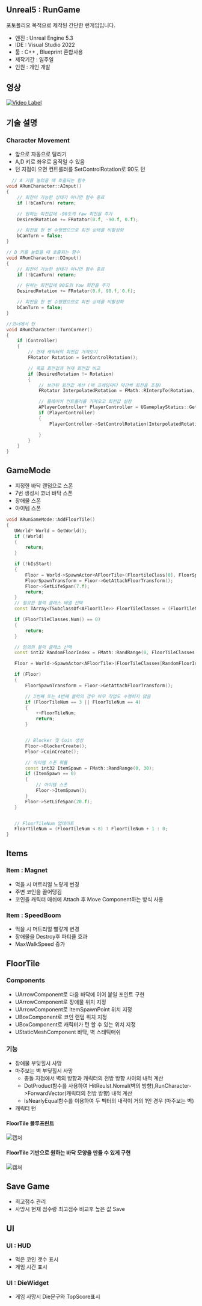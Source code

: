 ## Unreal5 : RunGame
포토폴리오 목적으로 제작된 간단한 런게임입니다.

- 엔진 : Unreal Engine 5.3
- IDE : Visual Studio 2022
- 툴 : C++ , Blueprint 혼합사용
- 제작기간 : 일주일
- 인원 : 개인 개발

## 영상
[![Video Label](https://img.youtube.com/vi/VhnznJZvzk4/0.jpg)](https://www.youtube.com/watch?v=VhnznJZvzk4')


## 기술 설명
### Character Movement
- 앞으로 자동으로 달리기
- A,D 키로 좌우로 움직일 수 있음
- 턴 지점이 오면 컨트롤러를 SetControlRotation로 90도 턴

```C++
  // A 키를 눌렀을 때 호출되는 함수
void ARunCharacter::AInput()
{
	// 회전이 가능한 상태가 아니면 함수 종료
	if (!bCanTurn) return;

	// 원하는 회전값에 -90도의 Yaw 회전을 추가
	DesiredRotation += FRotator(0.f, -90.f, 0.f);

	// 회전을 한 번 수행했으므로 회전 상태를 비활성화
	bCanTurn = false;
}

// D 키를 눌렀을 때 호출되는 함수
void ARunCharacter::DInput()
{
	// 회전이 가능한 상태가 아니면 함수 종료
	if (!bCanTurn) return;

	// 원하는 회전값에 90도의 Yaw 회전을 추가
	DesiredRotation += FRotator(0.f, 90.f, 0.f);

	// 회전을 한 번 수행했으므로 회전 상태를 비활성화
	bCanTurn = false;
}

//코너에서 턴
void ARunCharacter::TurnCorner()
{
	if (Controller)
	{
		// 현재 캐릭터의 회전값 가져오기
		FRotator Rotation = GetControlRotation();

		// 목표 회전값과 현재 회전값 비교
		if (DesiredRotation != Rotation)
		{
			// 보간된 회전값 계산 (매 프레임마다 약간씩 회전을 조절)
			FRotator InterpolatedRotation = FMath::RInterpTo(Rotation, DesiredRotation, GetWorld()->DeltaTimeSeconds, 45.f);

			// 플레이어 컨트롤러를 가져오고 회전값 설정
			APlayerController* PlayerController = UGameplayStatics::GetPlayerController(this, 0);
			if (PlayerController)
			{
				PlayerController->SetControlRotation(InterpolatedRotation);

			}
		}
	}
}
```

## GameMode
- 지정한 바닥 랜덤으로 스폰
- 7번 생성시 코너 바닥 스폰
- 장애물 스폰
- 아이템 스폰

 ```C++
void ARunGameMode::AddFloorTile()
{
    UWorld* World = GetWorld();
    if (!World)
    {
        return;
    }

    if (!bIsStart)
    {
        Floor = World->SpawnActor<AFloorTile>(FloortileClass[0], FloorSpawnTransform);
        FloorSpawnTransform = Floor->GetAttachFloorTransform();
        Floor->SetLifeSpan(7.f);
        return;
    }
    // 필요한 블럭 클래스 배열 선택
    const TArray<TSubclassOf<AFloorTile>> FloorTileClasses = (FloorTileNum < 8) ? FloortileClass : FloortileCornerClass;

    if (FloorTileClasses.Num() == 0)
    {
        return;
    }

    // 임의의 블럭 클래스 선택
    const int32 RandomFloorIndex = FMath::RandRange(0, FloorTileClasses.Num() - 1);

    Floor = World->SpawnActor<AFloorTile>(FloorTileClasses[RandomFloorIndex], FloorSpawnTransform);

    if (Floor)
    {
        FloorSpawnTransform = Floor->GetAttachFloorTransform();

        // 3번째 또는 4번째 블럭의 경우 아무 작업도 수행하지 않음
        if (FloorTileNum == 3 || FloorTileNum == 4)
        {
            ++FloorTileNum;
            return;
        }


		// Blocker 및 Coin 생성
		Floor->BlockerCreate();
		Floor->CoinCreate();
 
        // 아이템 스폰 확률
        const int32 ItemSpawn = FMath::RandRange(0, 30);
        if (ItemSpawn == 0)
        {
            // 아이템 스폰
            Floor->ItemSpawn();
        }
        Floor->SetLifeSpan(20.f);
    }


    // FloorTileNum 업데이트
    FloorTileNum = (FloorTileNum < 8) ? FloorTileNum + 1 : 0;
}
```

## Items
### Item : Magnet
  - 먹을 시 머트리얼 노랗게 변경
  - 주변 코인을 끌어댕김
  - 코인을 캐릭터 매쉬에 Attach 후 Move Component하는 방식 사용

### Item : SpeedBoom
  - 먹을 시 머트리얼 빨갛게 변경
  - 장애물을 Destroy후 파티클 효과
  - MaxWalkSpeed 증가

## FloorTile
  ### Components
  - UArrowComponent로 다음 바닥에 이어 붙일 포인트 구현
  - UArrowComponent로 장애물 위치 지정
  - UArrowComponent로 ItemSpawnPoint 위치 지정
  - UBoxComponent로 코인 랜덤 위치 지정
  - UBoxComponent로 캐릭터가 턴 할 수 있는 위치 지정
  - UStaticMeshComponent 바닥, 벽 스태틱매쉬
  ### 기능
  - 장애물 부딪힐시 사망
  - 마주보는 벽 부딪힐시 사망
    - 충돌 지점에서 벽의 방향과 캐릭터의 전방 방향 사이의 내적 계산
    - DotProduct함수를 사용하여 HitReulst.Nomal(벽의 방향),RunCharacter->ForwardVector(캐릭터의 전방 방향) 내적 계산
    - IsNearlyEqual함수를 이용하여 두 벡터의 내적이 거의 1인 경우 (마주보는 벽) 
  - 캐릭터 턴

#### FloorTile 블루프린트
![캡처](https://github.com/Junghyeon0710/RunGame/assets/133496610/fa375ede-a68d-4f51-b377-a5c573181073)
#### FloorTile 기반으로 원하는 바닥 모양을 만들 수 있게 구현
![캡처](https://github.com/Junghyeon0710/RunGame/assets/133496610/5d2151a3-01c9-481c-b8af-d03b9d062fb6)


## Save Game
- 최고점수 관리
- 사망시 현재 점수랑 최고점수 비교후 높은 값 Save

## UI
 ### UI : HUD
 - 먹은 코인 갯수 표시
 - 게임 시간 표시
 ### UI : DieWidget
 - 게임 사망시 Die문구와 TopScore표시
